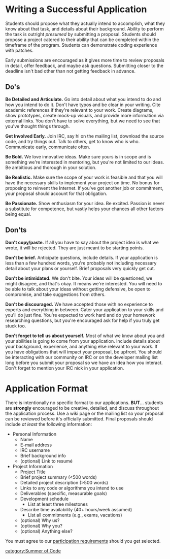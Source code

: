 # Writing a Successful Application

Students should propose what they actually intend to accomplish, what
they know about that task, and details about their background. Ability
to perform the task is outright *presumed* by submitting a proposal.
Students should propose a project catered to their ability that can be
completed within the timeframe of the program. Students can demonstrate
coding experience with patches.

Early submissions are encouraged as it gives more time to review
proposals in detail, offer feedback, and maybe ask questions. Submitting
closer to the deadline isn't bad other than not getting feedback in
advance.

## Do's

**Be Detailed and Articulate.** Go into detail about what you intend to
do and how you intend to do it. Don't have typos and be clear in your
writing. Cite academic references if they're relevant to your work.
Create diagrams, show prototypes, create mock-up visuals, and provide
more information via external links. You don't have to solve everything,
but we need to see that you've thought things through.

**Get Involved Early.** Join IRC, say hi on the mailing list, download
the source code, and try things out. Talk to others, get to know who is
who. Communicate early, communicate often.

**Be Bold.** We love innovative ideas. Make sure yours is in scope and
is something we're interested in mentoring, but you're not limited to
our ideas. Be ambitious and thorough in your solution.

**Be Realistic.** Make sure the scope of your work is feasible and that
you will have the necessary skills to implement your project on time. No
bonus for proposing to reinvent the Internet. If you've got another job
or commitment, your proposal should account for that obligation.

**Be Passionate.** Show enthusiasm for your idea. Be excited. Passion is
never a substitute for competence, but vastly helps your chances all
other factors being equal.

## Don'ts

**Don't copy/paste.** If all you have to say about the project idea is
what we wrote, it will be rejected. They are just meant to be starting
points.

**Don't be brief.** Anticipate questions, include details. If your
application is less than a few hundred words, you're probably not
including necessary detail about your plans or yourself. Brief proposals
very quickly get cut.

**Don't be intimidated.** We don't bite. Your ideas will be questioned,
we might disagree, and that's okay. It means we're interested. You will
need to be able to talk about your ideas without getting defensive, be
open to compromise, and take suggestions from others.

**Don't be discouraged.** We have accepted those with no experience to
experts and everything in between. Cater your application to your skills
and you'll do just fine. You're expected to work hard and do your
homework researching questions, but you're encouraged ask for help if
you truly get stuck too.

**Don't forget to tell us about yourself.** Most of what we know about
you and your abilities is going to come from your application. Include
details about your background, experience, and anything else relevant to
your work. If you have obligations that will impact your proposal, be
upfront. You should be interacting with our community on IRC or on the
developer mailing list long before you submit your proposal so we have
an idea how you interact. Don't forget to mention your IRC nick in your
application.

# Application Format

There is intentionally no specific format to our applications.
**BUT**... students are **strongly** encouraged to be creative,
detailed, and discuss throughout the application process. Use a wiki
page or the mailing list so your proposal can be reviewed before it's
officially submitted. Final proposals should include *at least* the
following information:

-   Personal Information
    -   Name
    -   E-mail address
    -   IRC username
    -   Brief background info
    -   (optional) Link to resumé
-   Project Information
    -   Project Title
    -   Brief project summary (&lt;500 words)
    -   Detailed project description (&gt;500 words)
    -   Links to any code or algorithms you intend to use
    -   Deliverables (specific, measurable goals)
    -   Development schedule
        -   List at least three milestones
    -   Describe time availability (40+ hours/week assumed)
        -   List all commitments (e.g., exams, vacations)
    -   (optional) Why us?
    -   (optional) Why you?
    -   (optional) Anything else?

You must agree to our [participation
requirements](Summer_of_Code/Acceptance "wikilink") should you get
selected.

[category:Summer of Code](category:Summer_of_Code "wikilink")